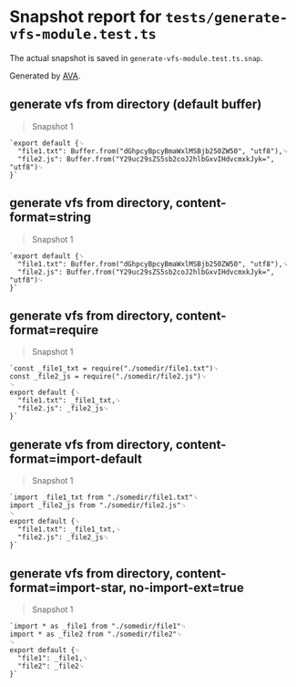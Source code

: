 # Snapshot report for `tests/generate-vfs-module.test.ts`

The actual snapshot is saved in `generate-vfs-module.test.ts.snap`.

Generated by [AVA](https://avajs.dev).

## generate vfs from directory (default buffer)

> Snapshot 1

    `export default {␊
      "file1.txt": Buffer.from("dGhpcyBpcyBmaWxlMSBjb250ZW50", "utf8"),␊
      "file2.js": Buffer.from("Y29uc29sZS5sb2coJ2hlbGxvIHdvcmxkJyk=", "utf8")␊
    }`

## generate vfs from directory, content-format=string

> Snapshot 1

    `export default {␊
      "file1.txt": Buffer.from("dGhpcyBpcyBmaWxlMSBjb250ZW50", "utf8"),␊
      "file2.js": Buffer.from("Y29uc29sZS5sb2coJ2hlbGxvIHdvcmxkJyk=", "utf8")␊
    }`

## generate vfs from directory, content-format=require

> Snapshot 1

    `const _file1_txt = require("./somedir/file1.txt")␊
    const _file2_js = require("./somedir/file2.js")␊
    ␊
    export default {␊
      "file1.txt": _file1_txt,␊
      "file2.js": _file2_js␊
    }`

## generate vfs from directory, content-format=import-default

> Snapshot 1

    `import _file1_txt from "./somedir/file1.txt"␊
    import _file2_js from "./somedir/file2.js"␊
    ␊
    export default {␊
      "file1.txt": _file1_txt,␊
      "file2.js": _file2_js␊
    }`

## generate vfs from directory, content-format=import-star, no-import-ext=true

> Snapshot 1

    `import * as _file1 from "./somedir/file1"␊
    import * as _file2 from "./somedir/file2"␊
    ␊
    export default {␊
      "file1": _file1,␊
      "file2": _file2␊
    }`
